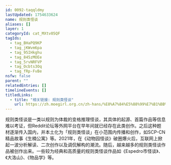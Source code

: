 ```yaml
---
id: 0092-taqqldmy
lastUpdated: 1754633624
name: 规则类怪谈
aliases: []
layer: 1
categoryId: cat_MXtv05QF
tagIds:
  - tag_BHaPQ9KP
  - tag_jKWvm6pa
  - tag_95IHkghu
  - tag_845zMOEe
  - tag_5rvNRFVP
  - tag_Ocbts3Oq
  - tag_fRp-FvBe
nsfw: false
parent: ""
relatedEntries: []
timelineEvents: []
titledLinks:
  - title: "相关链接: 规则类怪谈"
    url: https://zh.moegirl.org.cn/zh-hans/%E8%A7%84%E5%88%99%E7%B1%BB%E6%80%AA%E8%B0%88
---
```


规则类怪谈是一类以规则为体裁的变格推理怪谈，其具体的起源、首篇作品等信息难以考证，但Reddit论坛等外网平台在早年间就已经存在此类创作。之后这种题材逐渐传入国内，并本土化为「规则类怪谈」在小范围内传播和创作，如SCP-CN精品故事《生楠公寓》等。2021年，在《动物园怪谈》破圈爆火后，互联网上掀起一波分析解读、二次创作以及调侃解构的潮流。随后，越来越多的规则类怪谈作品被创作出来。一些较为经典和高质量的规则类怪谈作品如《Espedro市怪谈》、《大洛山》、《物品学》等。